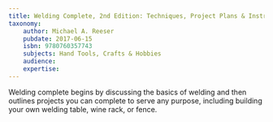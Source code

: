```yaml
---
title: Welding Complete, 2nd Edition: Techniques, Project Plans & Instructions
taxonomy:
	author: Michael A. Reeser
	pubdate: 2017-06-15
	isbn: 9780760357743
	subjects: Hand Tools, Crafts & Hobbies
	audience: 
	expertise: 
---
```

Welding complete begins by discussing the basics of welding and then outlines projects you can complete to serve any purpose, including building your own welding table, wine rack, or fence.